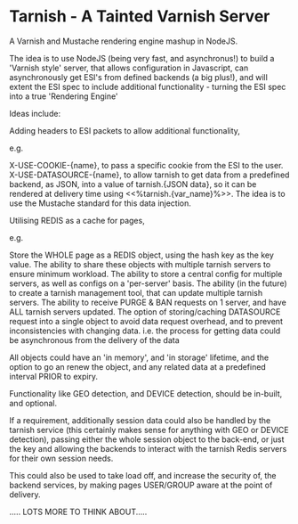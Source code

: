 Tarnish - A Tainted Varnish Server
============================

A Varnish and Mustache rendering engine mashup in NodeJS.

The idea is to use NodeJS (being very fast, and asynchronus!) to build a 'Varnish style' server, that allows configuration in Javascript, can asynchronously get ESI's from defined backends (a big plus!), and will extent the ESI spec to include additional functionality - turning the ESI spec into a true 'Rendering Engine'

Ideas include:

Adding headers to ESI packets to allow additional functionality, 

e.g. 

X-USE-COOKIE-{name}, to pass a specific cookie from the ESI to the user.
X-USE-DATASOURCE-{name}, to allow tarnish to get data from a predefined backend, as JSON, into a value of tarnish.{JSON data}, so it can be rendered at delivery time using <<%tarnish.{var_name}%>>.  The idea is to use the Mustache standard for this data injection.


Utilising REDIS as a cache for pages,

e.g.

Store the WHOLE page as a REDIS object, using the hash key as the key value.
The ability to share these objects with multiple tarnish servers to ensure minimum workload.
The ability to store a central config for multiple servers, as well as configs on a 'per-server' basis.
The ability (in the future) to create a tarnish management tool, that can update multiple tarnish servers.
The ability to receive PURGE & BAN requests on 1 server, and have ALL tarnish servers updated.
The option of storing/caching DATASOURCE request into a single object to avoid data request overhead, and to prevent inconsistencies with changing data.  i.e. the process for getting data could be asynchronous from the delivery of the data

All objects could have an 'in memory', and 'in storage' lifetime, and the option to go an renew the object, and any related data at a predefined interval PRIOR to expiry.

Functionality like GEO detection, and DEVICE detection, should be in-built, and optional.

If a requirement, additionally session data could also be handled by the tarnish service (this certainly makes sense for anything with GEO or DEVICE detection), passing either the whole session object to the back-end, or just the key and allowing the backends to interact with the tarnish Redis servers for their own session needs.

This could also be used to take load off, and increase the security of, the backend services, by making pages USER/GROUP aware at the point of delivery.


..... LOTS MORE TO THINK ABOUT.....
